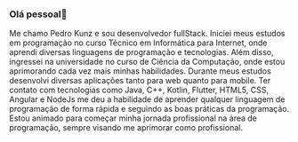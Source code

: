 ### Olá pessoal👋

  Me chamo Pedro Kunz e sou desenvolvedor fullStack. Iniciei meus estudos em programação no curso Técnico em Informática para Internet, onde aprendi diversas linguagens de programação e tecnologias. Além disso, ingressei na universidade no curso de Ciência da Computação, onde estou aprimorando cada vez mais minhas habilidades. 
  Durante meus estudos desenvolvi diversas aplicações tanto para web quanto para mobile. Ter contato com tecnologias como Java, C++, Kotlin, Flutter, HTML5, CSS, Angular e NodeJs me deu a habilidade de aprender qualquer linguagem de programação de forma rápida e seguindo as boas práticas da programação. Estou animado para começar minha jornada profissional na área de programação, sempre visando me aprimorar como profissional.

